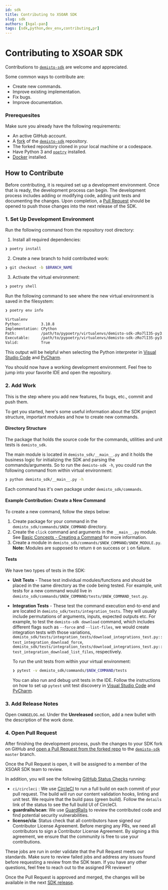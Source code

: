 ```yaml
---
id: sdk
title: Contributing to XSOAR SDK
slug: sdk
authors: [kgal-pan]
tags: [sdk,python,dev_env,contributing,pr]
---
```


# Contributing to XSOAR SDK

Contributions to [`demisto-sdk`](https://github.com/demisto/demisto-sdk) are welcome and appreciated. 

Some common ways to contribute are:

- Create new commands.
- Improve existing implementation.
- Fix bugs.
- Improve documentation. 

### Prerequesites

Make sure you already have the following requirements:

* An active GitHub account.
* A [fork](https://docs.github.com/en/get-started/quickstart/fork-a-repo) of the [`demisto-sdk`](https://github.com/demisto/demisto-sdk) repository. 
* The forked repository cloned in your local machine or a codespace.
* Have Python 3 and [`poetry`](https://python-poetry.org/docs/#installation) installed.
* [Docker](https://docs.docker.com/engine/install/) installed.

## How to Contribute

Before contributing, it is required set up a development environment. Once that is ready, the development process can begin. The development process includes adding or modifying code, adding unit tests and documenting the changes. Upon completion, a [Pull Request](https://docs.github.com/en/pull-requests/collaborating-with-pull-requests/proposing-changes-to-your-work-with-pull-requests/about-pull-requests) should be opened to push those changes into the next release of the SDK. 

### 1. Set Up Development Environment

Run the following command from the repository root directory:

1. Install all required dependencies:

```bash
❯ poetry install
```

2. Create a new branch to hold contributed work:

```bash
❯ git checkout -b $BRANCH_NAME
```

3. Activate the virtual environment:

```bash
❯ poetry shell 
```

Run the following command to see where the new virtual environment is saved in the filesystem:

```bash
❯ poetry env info

Virtualenv
Python:         3.10.8
Implementation: CPython
Path:           /path/to/pypoetry/virtualenvs/demisto-sdk-zRo7lI35-py3.10
Executable:     /path/to/pypoetry/virtualenvs/demisto-sdk-zRo7lI35-py3.10/bin/python
Valid:          True
```

This output will be helpful when selecting the Python interpreter in [Visual Studio Code](https://code.visualstudio.com/docs/python/environments) and [PyCharm](https://www.jetbrains.com/help/pycharm/configuring-python-interpreter.html#add-existing-interpreter).

You should now have a working development environment. Feel free to jump into your favorite IDE and open the repository.

### 2. Add Work

This is the step where you add new features, fix bugs, etc., commit and push them.

To get you started, here's some useful information about the SDK project structure, important modules and how to create new commands. 
#### Directory Structure

The package that holds the source code for the commands, utilities and unit tests is `demisto_sdk`.

The main module is located in `demisto_sdk/__main__.py` and it holds the business logic for initializing the SDK and parsing the commands/arguments. So to run the `demisto-sdk -h`, you could run the following command from within virtual environment:

```bash
❯ python demisto_sdk/__main__.py -h
```

Each command has it's own package under `demisto_sdk/commands`.

#### Example Contribution: Create a New Command

To create a new command, follow the steps below:

1. Create package for your command in the `demisto_sdk/commands/$NEW_COMMAND` directory.
2. Create the `click` command and arguments in the `__main__.py` module. See [Basic Concepts - Creating a Command](https://click.palletsprojects.com/en/8.1.x/quickstart/#basic-concepts-creating-a-command) for more information.
3. Create a module in `demisto_sdk/commands/$NEW_COMMAND/$NEW_MODULE.py`.
   **Note:** Modules are supposed to return `0` on success or `1` on failure. 


#### Tests

We have two types of tests in the SDK:

* **Unit Tests** - These test individual modules/functions and should be placed in the same directory as the code being tested. For example, unit tests for a new command would live in `demisto_sdk/commands/$NEW_COMMAND/tests/$NEW_COMMAND_test.py`.
* **Integration Tests** - These test the command execution end-to-end and are located in `demisto_sdk/tests/integration_tests`. They will usually include permutations of arguments, inputs, expected outputs etc.  For example, to test the `demisto-sdk download` command, which includes different flags such as `--force` and `--list-files`, we would create integration tests with those variations, `demisto_sdk/tests/integration_tests/download_integrations_test.py::test_integration_download_force`, `demisto_sdk/tests/integration_tests/download_integrations_test.py::test_integration_download_list_files`, respectively.

   
   To run the unit tests from within your virtual environment:

   ```bash
   ❯ pytest -v demisto_sdk/commands/$NEW_COMMAND/tests
   ```

   You can also run and debug unit tests in the IDE. Follow the instructions on how to set up `pytest` unit test discovery in [Visual Studio Code](https://code.visualstudio.com/docs/python/testing) and [PyCharm](https://www.jetbrains.com/help/pycharm/pytest.html#create-pytest-test).


### 3. Add Release Notes

Open `CHANGELOG.md`. Under the **Unreleased** section, add a new bullet with the description of the work done.

### 4. Open Pull Request

After finishing the development process, push the changes to your SDK fork on GitHub and [open a Pull Request from the forked repo](https://help.github.com/articles/creating-a-pull-request-from-a-fork/) to the [`demisto-sdk`](https://github.com/demisto/demisto-sdk) `master` branch.

Once the Pull Request is open, it will be assigned to a member of the XSOAR SDK team to review. 

In addition, you will see the following [GitHub Status Checks](https://help.github.com/en/github/collaborating-with-issues-and-pull-requests/about-status-checks) running:

* `ci/circleci` : We use [CircleCI](https://circleci.com/gh/demisto/demisto-sdk) to run a full build on each commit of your pull request. The build will run our content validation hooks, linting and unit test. We require that the build pass (green build). Follow the `details` link of the status to see the full build UI of CircleCI.
* **guardrails/scan**: We use [GuardRails](https://www.guardrails.io/) to review the contributed code and find potential security vulnerabilities.
* **license/cla**: Status check that all contributors have signed our Contributor License Agreement. Before merging any PRs, we need all contributors to sign a Contributor License Agreement. By signing a this agreement, we ensure that the community is free to use your contributions.

These jobs are run in order validate that the Pull Request meets our standards. Make sure to review failed jobs and address any issues found before requesting a review from the SDK team. If you have any other questions, feel free to reach out to the assigned PR reviewer!

Once the Pull Request is approved and merged, the changes will be available in the next [SDK release](https://github.com/demisto/demisto-sdk/releases/).
